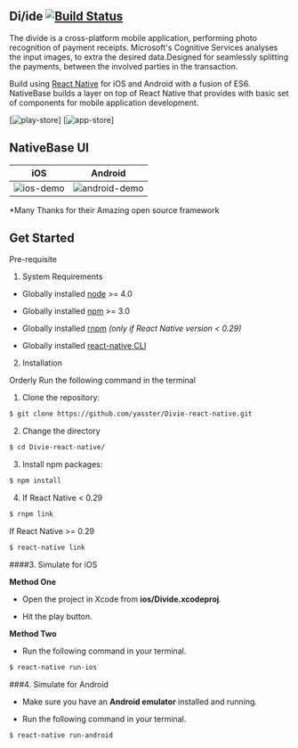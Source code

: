 ## Di\/ide [![Build Status](https://travis-ci.org/yasster/Divide-react-native.svg?branch=master)](https://travis-ci.org/yasster/Divide-react-native)

The divide is a cross-platform mobile application, performing photo recognition of payment receipts. Microsoft's Cognitive Services analyses the input images, to extra the desired data.Designed for seamlessly splitting the payments, between the involved parties in the transaction. 

Build using [React Native](https://facebook.github.io/react-native/) for iOS and Android with a fusion of ES6. NativeBase builds a layer on top of React Native that provides with basic set of components for mobile application development.

[![play-store](https://strapmobile.com/wp-content/uploads/2016/02/google-play-200.png)] [![app-store](https://strapmobile.com/wp-content/uploads/2016/02/app-store-200.png)]

## NativeBase UI

iOS | Android
 :--:| :-----:
 ![ios-demo](./Screenshots/iOS/demo.gif) | ![android-demo](./Screenshots/android/demo.gif)
 *Many Thanks for their Amazing open source framework


## Get Started

Pre-requisite
1. System Requirements

* Globally installed [node](https://nodejs.org/en/) >= 4.0

* Globally installed [npm](https://www.npmjs.org/) >= 3.0

* Globally installed [rnpm](https://github.com/rnpm/rnpm) *(only if React Native version < 0.29)*

* Globally installed [react-native CLI](https://facebook.github.io/react-native/docs/getting-started.html)



2. Installation

Orderly Run the following command in the terminal 

1. Clone the repository:
```sh
$ git clone https://github.com/yasster/Divie-react-native.git
```

2. Change the directory 
```sh
$ cd Divie-react-native/
```

3. Install npm packages:

```sh
$ npm install
```

4. If React Native < 0.29

```sh
$ rnpm link
```

If React Native >= 0.29

```sh
$ react-native link
```

####3. Simulate for iOS

**Method One**

*	Open the project in Xcode from **ios/Divide.xcodeproj**.

*	Hit the play button.


**Method Two**

*	Run the following command in your terminal.

```sh
$ react-native run-ios
```

###4. Simulate for Android

*	Make sure you have an **Android emulator** installed and running.

*	Run the following command in your terminal.

```sh
$ react-native run-android
```
